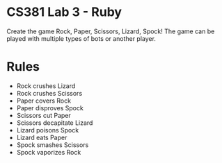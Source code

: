 # CS381 Lab 3 - Ruby
Create the game Rock, Paper, Scissors, Lizard, Spock! The game can be played with multiple types of bots or another player.

# Rules
- Rock crushes Lizard
- Rock crushes Scissors
- Paper covers Rock
- Paper disproves Spock
- Scissors cut Paper
- Scissors decapitate Lizard
- Lizard poisons Spock
- Lizard eats Paper
- Spock smashes Scissors
- Spock vaporizes Rock